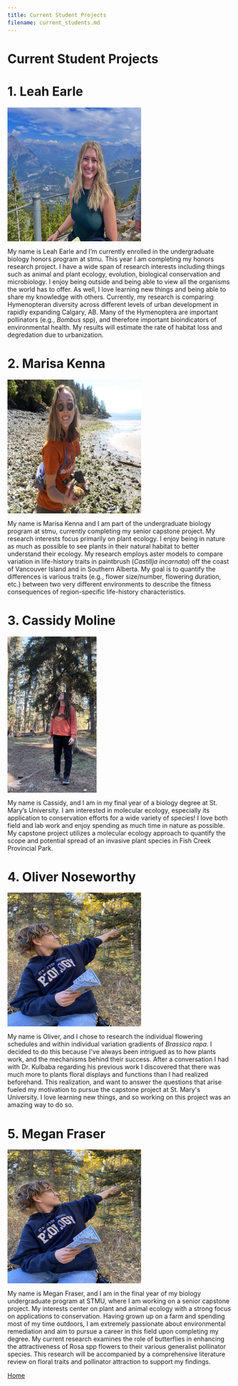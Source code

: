 ```yaml
---
title: Current Student Projects
filename: current_students.md
---
```

# Current Student Projects

# 1. Leah Earle <br>

<img align="center" src="Photos/Leah.jpg" width="300" height="300" >
  
My name is Leah Earle and I’m currently enrolled in the undergraduate biology honors program at stmu. This year I am completing my honors research project. I have a wide span of research interests including things such as animal and plant ecology, evolution, biological conservation and microbiology. I enjoy being outside and being able to view all the organisms the world has to offer. As well, I love learning new things and being able to share my knowledge with others. Currently, my research is comparing Hymenopteran diversity across different levels of urban development in rapidly expanding Calgary, AB. Many of the Hymenoptera are important pollinators (e.g., _Bombus_ spp), and therefore important bioindicators of environmental health. My results will estimate the rate of habitat loss and degredation due to urbanization. <br>

# 2. Marisa Kenna <br>

<img align="center" src="Photos/marisa.jpeg" width="300" height="300" >

My name is Marisa Kenna and I am part of the undergraduate biology program at stmu, currently completing my senior capstone project. My research interests focus primarily on plant ecology. I enjoy being in nature as much as possible to see plants in their natural habitat to better understand their ecology. My research employs aster models to compare variation in life-history traits in paintbrush (_Castillja incarnata_) off the coast of Vancouver Island and in Southern Alberta. My goal is to quantify the differences is various traits (e.g., flower size/number, flowering duration, etc.) between two very different environments to describe the fitness consequences of region-specific life-history characteristics. <br>

# 3. Cassidy Moline <br>

<img align="center" src="Photos/cassidy.jpg" width="200" height="350" >

My name is Cassidy, and I am in my final year of a biology degree at St. Mary’s University. I am interested in molecular ecology, especially its application to conservation efforts for a wide variety of species! I love both field and lab work and enjoy spending as much time in nature as possible. My capstone project utilizes a molecular ecology approach to quantify the scope and potential spread of an invasive plant species in Fish Creek Provincial Park. <br>

# 4. Oliver Noseworthy <br>

<img align="center" src="Photos/Oliver.jpeg" width="300" height="300" >

My name is Oliver, and I chose to research the individual flowering schedules and within individual variation gradients of _Brassica rapa_. I decided to do this because I've always been intrigued as to how plants work, and the mechanisms behind their success. After a conversation I had with Dr. Kulbaba regarding his previous work I discovered that there was much more to plants floral displays and functions than I had realized beforehand. This realization, and want to answer the questions that arise fueled my motivation to pursue the capstone project at St. Mary's University. I love learning new things, and so working on this project was an amazing way to do so. <br>

# 5. Megan Fraser <br>

<img align="center" src="Photos/Oliver.jpeg" width="300" height="300" >

My name is Megan Fraser, and I am in the final year of my biology undergraduate program at STMU, where I am working on a senior capstone project. My interests center on plant and animal ecology with a strong focus on applications to conservation. Having grown up on a farm and spending most of my time outdoors, I am extremely passionate about environmental remediation and aim to pursue a career in this field upon completing my degree. My current research examines the role of butterflies in enhancing the attractiveness of Rosa spp flowers to their various generalist pollinator species. This research will be accompanied by a comprehensive literature review on floral traits and pollinator attraction to support my findings.
<br>

[Home](index.md)
